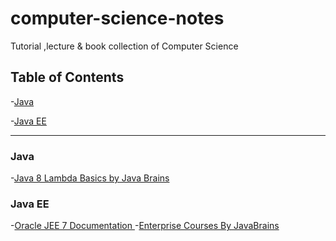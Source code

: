 # computer-science-notes
Tutorial ,lecture &amp; book collection of Computer Science

Table of Contents
---------------------------

-[Java](#java-se)

-[Java EE](#JEE)




-----------------------------

### Java 
-[Java 8 Lambda Basics by Java Brains](https://www.youtube.com/watch?v=gpIUfj3KaOc&list=PLqq-6Pq4lTTa9YGfyhyW2CqdtW9RtY-I3)



### Java EE
-[Oracle JEE 7 Documentation ](https://docs.oracle.com/javaee/7/tutorial/)
-[Enterprise Courses By JavaBrains](https://www.youtube.com/user/koushks/playlists?shelf_id=8&view=50&sort=dd)
